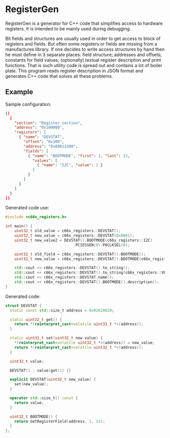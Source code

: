 # RegisterGen #

RegisterGen is a generator for C++ code that simplifies access to
hardware registers. It is intended to be mainly used during debugging.

Bit fields and structures are usually used in order to get access to
block of registers and fields. But often some registers or fields are
missing from a manufactures library. If one decides to write access
structures by hand then he must define in 3 separate places: field
structure; addresses and offsets; constants for field values;
(optionally) textual register description and print functions. That is
such utility code is spread out and contains a lot of boiler plate.
This program reads register description in JSON format and generates
C++ code that solves all these problems.

## Example ##

Sample configuration:

```json
{[
  {
    "section": "Register section",
    "address": "0x100000",
	"registers": [
	  { "name": "DEVSTAT",
	    "offset": "0x100",
		"address": "0x80012300",
		"fields": [
		  { "name": "BOOTMODE", "first": 1, "last": 13,
		    "values": [
			  { "name": "I2C", "value": 1 }
			]
		  }
	    ]
	  }
	]
  }
]}
```

Generated code use:

```c++
#include <c66x_registers.h>

int main() {
    uint32_t old_value = c66x_registers::DEVSTAT();
	uint32_t new_value = c66x_registers::DEVSTAT(0x0001);
    uint32_t new_value2 = DEVSTAT().BOOTMODE(c66x_registers::I2C)
	                          .PCIESSEN(0).PACLKSEL(0);

	uint32_t old_field = c66x_registers::DEVSTAT().BOOTMODE();
	uint32_t new_value = c66x_registers::DEVSTAT().BOOTMODE(c66x_registers::I2C);

    std::cout << c66x_registers::DEVSTAT().to_string();
	std::cout << c66x_registers::DEVSTAT().to_string(c66x_registers::VERBOSE);
	std::cout << c66x_registers::DEVSTAT.name();
	std::cout << c66x_registers::DEVSTAT().BOOTMODE().description();
}
```

Generated code:

```c++
struct DEVSTAT {
  static const std::size_t address = 0x02620020;

  static uint32_t get() {
    return *(reinterpret_cast<volatile uint32_t *>(address));
  }

  static uint32_t set(uint32_t new_value) {
    *(reinterpret_cast<volatile uint32_t *>(address)) = new_value;
    return *(reinterpret_cast<volatile uint32_t *>(address));
  }

  uint32_t value;

  DEVSTAT() : value(get()) {}

  explicit DEVSTAT(uint32_t new_value) {
    set(new_value);
  }

  operator std::size_t() const {
    return value;
  }

  uint32_t BOOTMODE() {
    return GetRegisterField(address, 1, 13);
  }
};
```

